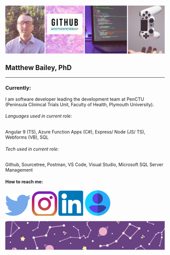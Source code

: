 ![Header](https://github.com/matthewpeterbailey/matthewpeterbailey/blob/master/Images/Header.png)

## Matthew Bailey, PhD

---

### Currently:

I am software developer leading the development team at PenCTU (Peninsula Clinincal Trials Unit, Faculty of Health, Plymouth University).

###### Languages used in current role:

Angular 9 (TS), Azure Function Apps (C#), Express/ Node (JS/ TS), Webforms (VB), SQL

###### Tech used in current role:

Github, Sourcetree, Postman, VS Code, Visual Studio, Microsoft SQL Server Management

#### How to reach me:

[![Twitter][1]][2] [![Instagram][3]][4] [![LinkedIn][5]][6] [![Work][7]][8]

[1]: https://github.com/matthewpeterbailey/matthewpeterbailey/blob/master/Images/Twitter.PNG
[2]: https://twitter.com/mattbaileydev "Go to twitter"
[3]: https://github.com/matthewpeterbailey/matthewpeterbailey/blob/master/Images/Instagram.PNG
[4]: https://www.instagram.com/chemicalspaceman/?hl=en "Go to Instagram"
[5]: https://github.com/matthewpeterbailey/matthewpeterbailey/blob/master/Images/LinkedIn.PNG
[6]: https://www.linkedin.com/in/matthewpeterbailey/ "Go to LinkedIn"
[7]: https://github.com/matthewpeterbailey/matthewpeterbailey/blob/master/Images/Work.PNG
[8]: https://www.plymouth.ac.uk/staff/matthew-bailey "Go to PenCTU"

![Footer](https://github.com/matthewpeterbailey/matthewpeterbailey/blob/master/Images/Footer.jpg)
